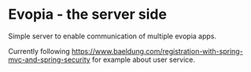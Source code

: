 # Evopia - the server side

Simple server to enable communication of multiple evopia apps.

Currently following https://www.baeldung.com/registration-with-spring-mvc-and-spring-security for example about user service.